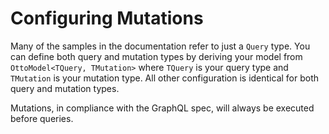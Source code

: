 # Configuring Mutations

Many of the samples in the documentation refer to just a `Query` type. You can define both query and mutation types by deriving your model from `OttoModel<TQuery, TMutation>` where `TQuery` is your query type and `TMutation` is your mutation type. All other configuration is identical for both query and mutation types.

Mutations, in compliance with the GraphQL spec, will always be executed before queries.

